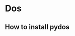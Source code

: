 # Dos

## How to install pydos

``` git clone https://github.com/manashma/Dos.git 
```
``` cd Dos && pip3 install -r requirements.txt && sudo python3 pydos.py 
``` 
